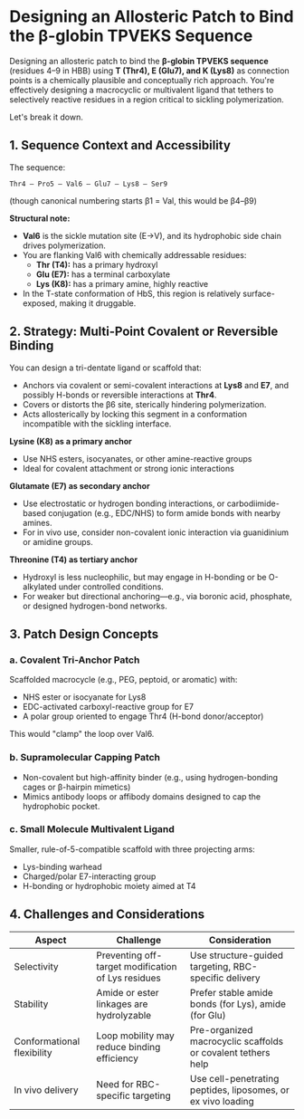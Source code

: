 # Designing an Allosteric Patch to Bind the β-globin TPVEKS Sequence

Designing an allosteric patch to bind the **β-globin TPVEKS sequence** (residues 4–9 in HBB) using **T (Thr4), E (Glu7), and K (Lys8)** as connection points is a chemically plausible and conceptually rich approach. You're effectively designing a macrocyclic or multivalent ligand that tethers to selectively reactive residues in a region critical to sickling polymerization.

Let's break it down.

## 1. Sequence Context and Accessibility

The sequence:

```
Thr4 – Pro5 – Val6 – Glu7 – Lys8 – Ser9
```

(though canonical numbering starts β1 = Val, this would be β4–β9)

**Structural note:**

- **Val6** is the sickle mutation site (E→V), and its hydrophobic side chain drives polymerization.
- You are flanking Val6 with chemically addressable residues:
  - **Thr (T4):** has a primary hydroxyl
  - **Glu (E7):** has a terminal carboxylate
  - **Lys (K8):** has a primary amine, highly reactive
- In the T-state conformation of HbS, this region is relatively surface-exposed, making it druggable.

## 2. Strategy: Multi-Point Covalent or Reversible Binding

You can design a tri-dentate ligand or scaffold that:

- Anchors via covalent or semi-covalent interactions at **Lys8** and **E7**, and possibly H-bonds or reversible interactions at **Thr4**.
- Covers or distorts the β6 site, sterically hindering polymerization.
- Acts allosterically by locking this segment in a conformation incompatible with the sickling interface.

**Lysine (K8) as a primary anchor**
- Use NHS esters, isocyanates, or other amine-reactive groups
- Ideal for covalent attachment or strong ionic interactions

**Glutamate (E7) as secondary anchor**
- Use electrostatic or hydrogen bonding interactions, or carbodiimide-based conjugation (e.g., EDC/NHS) to form amide bonds with nearby amines.
- For in vivo use, consider non-covalent ionic interaction via guanidinium or amidine groups.

**Threonine (T4) as tertiary anchor**
- Hydroxyl is less nucleophilic, but may engage in H-bonding or be O-alkylated under controlled conditions.
- For weaker but directional anchoring—e.g., via boronic acid, phosphate, or designed hydrogen-bond networks.

## 3. Patch Design Concepts

### a. Covalent Tri-Anchor Patch

Scaffolded macrocycle (e.g., PEG, peptoid, or aromatic) with:

- NHS ester or isocyanate for Lys8
- EDC-activated carboxyl-reactive group for E7
- A polar group oriented to engage Thr4 (H-bond donor/acceptor)

This would "clamp" the loop over Val6.

### b. Supramolecular Capping Patch

- Non-covalent but high-affinity binder (e.g., using hydrogen-bonding cages or β-hairpin mimetics)
- Mimics antibody loops or affibody domains designed to cap the hydrophobic pocket.

### c. Small Molecule Multivalent Ligand

Smaller, rule-of-5-compatible scaffold with three projecting arms:

- Lys-binding warhead
- Charged/polar E7-interacting group
- H-bonding or hydrophobic moiety aimed at T4

## 4. Challenges and Considerations

| Aspect                  | Challenge                                 | Consideration                                         |
|-------------------------|-------------------------------------------|------------------------------------------------------|
| Selectivity             | Preventing off-target modification of Lys residues | Use structure-guided targeting, RBC-specific delivery |
| Stability               | Amide or ester linkages are hydrolyzable      | Prefer stable amide bonds (for Lys), amide (for Glu)           |
| Conformational flexibility | Loop mobility may reduce binding efficiency | Pre-organized macrocyclic scaffolds or covalent tethers help |
| In vivo delivery        | Need for RBC-specific targeting            | Use cell-penetrating peptides, liposomes, or ex vivo loading |
